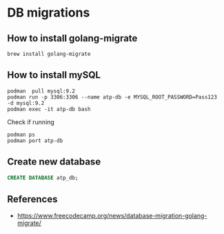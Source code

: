 # DB migrations

## How to install golang-migrate
```shell
brew install golang-migrate
```

## How to install mySQL
```shell
podman  pull mysql:9.2
podman run -p 3306:3306 --name atp-db -e MYSQL_ROOT_PASSWORD=Pass123  -d mysql:9.2
podman exec -it atp-db bash
```

Check if running
```shell
podman ps 
podman port atp-db
```

## Create new database
```sql
CREATE DATABASE atp_db;
```

## References
- https://www.freecodecamp.org/news/database-migration-golang-migrate/
